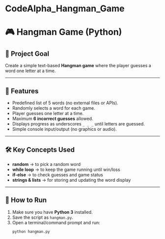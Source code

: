 # CodeAlpha_Hangman_Game
# 🎮 Hangman Game (Python)

## 📌 Project Goal
Create a simple text-based **Hangman game** where the player guesses a word one letter at a time.  

---

## 📝 Features
- Predefined list of 5 words (no external files or APIs).
- Randomly selects a word for each game.
- Player guesses one letter at a time.
- Maximum **6 incorrect guesses** allowed.
- Displays progress as underscores `_ _ _` until letters are guessed.
- Simple console input/output (no graphics or audio).

---

## 🛠️ Key Concepts Used
- **random** → to pick a random word  
- **while loop** → to keep the game running until win/loss  
- **if-else** → to check guesses and game status  
- **strings & lists** → for storing and updating the word display  

---

## 🚀 How to Run
1. Make sure you have **Python 3** installed.  
2. Save the script as `hangman.py`.  
3. Open a terminal/command prompt and run:  
   ```bash
   python hangman.py
